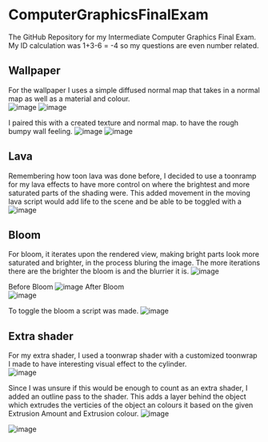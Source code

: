 # ComputerGraphicsFinalExam
 The GitHub Repository for my Intermediate Computer Graphics Final Exam.  
 My ID calculation was 1+3-6 = -4 so my questions are even number related.  
 
 ## Wallpaper
 For the wallpaper I uses a simple diffused normal map that takes in a normal map as well as a material and colour.  
 ![image](https://user-images.githubusercontent.com/69608587/233697440-bdb15c67-355f-41ba-a73b-093a785b18c2.png)
 ![image](https://user-images.githubusercontent.com/69608587/233711039-64ba0f69-63aa-4a3c-aeaf-51dd7a62b4ee.png)


I paired this with a created texture and normal map. to have the rough bumpy wall feeling. 
![image](https://user-images.githubusercontent.com/69608587/233698393-c85c3fbc-2676-46cb-b4f4-10a923eaa84f.png)
![image](https://user-images.githubusercontent.com/69608587/233698444-4cc24fc5-1e3c-420c-9646-463799e912e1.png)



## Lava
Remembering how toon lava was done before, I decided to use a toonramp for my lava effects to have more control on where the brightest and more saturated parts of the shading were. This added movement in the moving lava script would add life to the scene and be able to be toggled with a 
![image](https://user-images.githubusercontent.com/69608587/233705625-400994b7-54f5-4b1d-ad35-fc5d8240472b.png)


## Bloom
For bloom, it iterates upon the rendered view, making bright parts look more saturated and brighter, in the process bluring the image.  The more iterations there are the brighter the bloom is and the blurrier it is. 
![image](https://user-images.githubusercontent.com/69608587/233710612-b33b224a-af6c-4b01-816f-f30c439e0e8e.png)

Before Bloom 
![image](https://user-images.githubusercontent.com/69608587/233705682-4da61a82-353c-467b-a0ee-dc5187bd8e7d.png)
After Bloom  
![image](https://user-images.githubusercontent.com/69608587/233705707-a51484cf-b630-41e8-a2b5-950037aa1703.png)

To toggle the bloom a script was made. 
![image](https://user-images.githubusercontent.com/69608587/233710537-0e7344cd-1e8d-49cb-b8d3-c909506085d6.png)


## Extra shader
For my extra shader, I used a toonwrap shader with a customized toonwrap I made to have interesting visual effect to the cylinder.  
![image](https://user-images.githubusercontent.com/69608587/233707064-de62c85f-f461-49ef-94cc-8a229f265324.png)

Since I was unsure if this would be enough to count as an extra shader, I added an outline pass to the shader.  This adds a layer behind the object which extrudes the verticies of the object an colours it based on the given Extrusion Amount and Extrusion colour. 
![image](https://user-images.githubusercontent.com/69608587/233707529-42fefe1f-49f6-49cf-a5d2-a785eec4cf93.png)


![image](https://user-images.githubusercontent.com/69608587/233706069-b0862751-80f9-481e-a8f4-4316ba40e41b.png)
